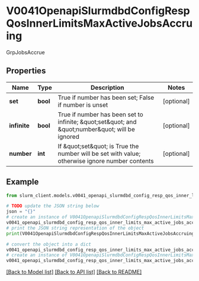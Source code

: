 # V0041OpenapiSlurmdbdConfigRespQosInnerLimitsMaxActiveJobsAccruing

GrpJobsAccrue

## Properties

Name | Type | Description | Notes
------------ | ------------- | ------------- | -------------
**set** | **bool** | True if number has been set; False if number is unset | [optional] 
**infinite** | **bool** | True if number has been set to infinite; \&quot;set\&quot; and \&quot;number\&quot; will be ignored | [optional] 
**number** | **int** | If \&quot;set\&quot; is True the number will be set with value; otherwise ignore number contents | [optional] 

## Example

```python
from slurm_client.models.v0041_openapi_slurmdbd_config_resp_qos_inner_limits_max_active_jobs_accruing import V0041OpenapiSlurmdbdConfigRespQosInnerLimitsMaxActiveJobsAccruing

# TODO update the JSON string below
json = "{}"
# create an instance of V0041OpenapiSlurmdbdConfigRespQosInnerLimitsMaxActiveJobsAccruing from a JSON string
v0041_openapi_slurmdbd_config_resp_qos_inner_limits_max_active_jobs_accruing_instance = V0041OpenapiSlurmdbdConfigRespQosInnerLimitsMaxActiveJobsAccruing.from_json(json)
# print the JSON string representation of the object
print(V0041OpenapiSlurmdbdConfigRespQosInnerLimitsMaxActiveJobsAccruing.to_json())

# convert the object into a dict
v0041_openapi_slurmdbd_config_resp_qos_inner_limits_max_active_jobs_accruing_dict = v0041_openapi_slurmdbd_config_resp_qos_inner_limits_max_active_jobs_accruing_instance.to_dict()
# create an instance of V0041OpenapiSlurmdbdConfigRespQosInnerLimitsMaxActiveJobsAccruing from a dict
v0041_openapi_slurmdbd_config_resp_qos_inner_limits_max_active_jobs_accruing_from_dict = V0041OpenapiSlurmdbdConfigRespQosInnerLimitsMaxActiveJobsAccruing.from_dict(v0041_openapi_slurmdbd_config_resp_qos_inner_limits_max_active_jobs_accruing_dict)
```
[[Back to Model list]](../README.md#documentation-for-models) [[Back to API list]](../README.md#documentation-for-api-endpoints) [[Back to README]](../README.md)


